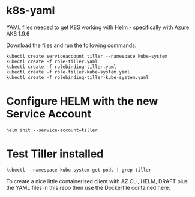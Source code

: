 # k8s-yaml

YAML files needed to get K8S working with Helm - specifically with Azure AKS 1.9.6

Download the files and run the following commands:

```
kubectl create serviceaccount tiller --namespace kube-system
kubectl create -f role-tiller.yaml
kubectl create -f rolebinding-tiller.yaml
kubectl create -f role-tiller-kube-system.yaml
kubectl create -f rolebinding-tiller-kube-system.yaml
```
# Configure HELM with the new Service Account
```
helm init --service-account=tiller
```
# Test Tiller installed
```
kubectl --namespace kube-system get pods | grep tiller
```
To create a nice little containerised client with AZ CLI, HELM, DRAFT plus the YAML files in this repo then use the Dockerfile contained here. 
